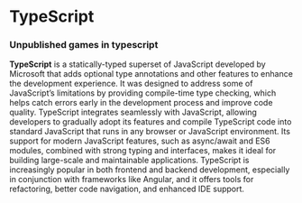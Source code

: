 # TypeScript
### Unpublished games in typescript
**TypeScript** is a statically-typed superset of JavaScript developed by Microsoft that adds optional type annotations and other features to enhance the development experience. It was designed to address some of JavaScript’s limitations by providing compile-time type checking, which helps catch errors early in the development process and improve code quality. TypeScript integrates seamlessly with JavaScript, allowing developers to gradually adopt its features and compile TypeScript code into standard JavaScript that runs in any browser or JavaScript environment. Its support for modern JavaScript features, such as async/await and ES6 modules, combined with strong typing and interfaces, makes it ideal for building large-scale and maintainable applications. TypeScript is increasingly popular in both frontend and backend development, especially in conjunction with frameworks like Angular, and it offers tools for refactoring, better code navigation, and enhanced IDE support.
